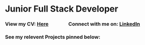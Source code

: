 # Junior Full Stack Developer
### View my CV: [Here](https://github.com/gjstirling/CV/blob/master/README.md) &nbsp; &nbsp; &nbsp; &nbsp;  &nbsp; &nbsp; &nbsp; &nbsp; Connect with me on: [LinkedIn](https://www.linkedin.com/in/graemejstirling/)

### See my relevent Projects pinned below:  

